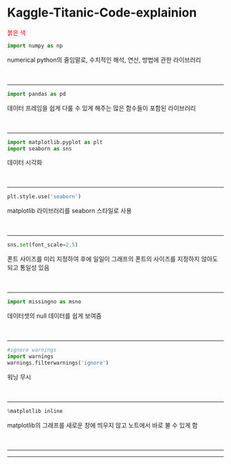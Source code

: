 # Kaggle-Titanic-Code-explainion<br/>
<span style="color:red">붉은 색</span>
```python 
import numpy as np
```
numerical python의 줄임말로,  수치적인 해석, 연산, 방법에 관한 라이브러리<br/><br/><br/>

---
```python
import pandas as pd
```
데이터 프레임을 쉽게 다룰 수 있게 해주는 많은 함수들이 포함된 라이브러리<br/><br/><br/>

---
```python
import matplotlib.pyplot as plt
import seaborn as sns
```
데이터 시각화<br/><br/><br/>

---
```python
plt.style.use('seaborn')
```
matplotlib 라이브러리를 seaborn 스타일로 사용<br/><br/><br/>

---
```python
sns.set(font_scale=2.5)
```
폰트 사이즈를 미리 지정하여 후에 일일이 그래프의 폰트의 사이즈를 지정하지 않아도 되고 통일성 있음<br/><br/><br/>

---
```python
import missingno as msno
```
데이터셋의 null 데이터를 쉽게 보여줌<br/><br/><br/>

---
```python
#ignore warnings
import warnings
warnings.filterwarnings('ignore')
```
워닝 무시<br/><br/><br/>

---
```python
%matplotlib inline
```
matplotlib의 그래프를 새로운 창에 띄우지 않고 노트에서 바로 불 수 있게 함<br/><br/><br/>

---
---


